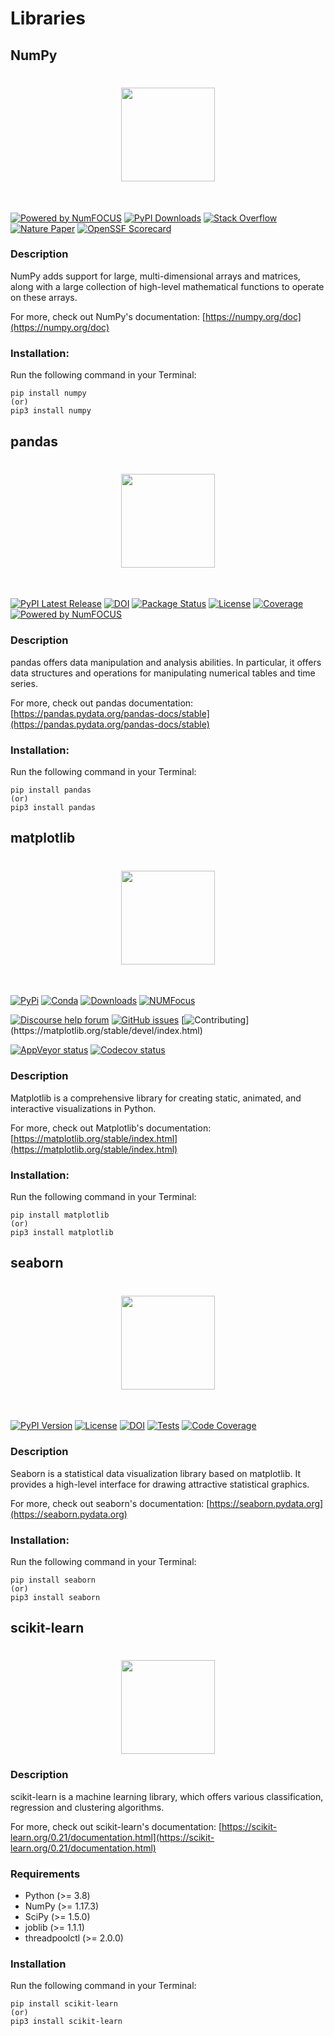 # Libraries

## NumPy
<h1 align="center">
<img src="https://raw.githubusercontent.com/numpy/numpy/main/branding/logo/primary/numpylogo.svg" width="150">
</h1><br>


[![Powered by NumFOCUS](https://img.shields.io/badge/powered%20by-NumFOCUS-orange.svg?style=flat&colorA=E1523D&colorB=007D8A)](
https://numfocus.org)
[![PyPI Downloads](https://img.shields.io/pypi/dm/numpy.svg?label=PyPI%20downloads)](
https://pypi.org/project/numpy/)
[![Stack Overflow](https://img.shields.io/badge/stackoverflow-Ask%20questions-blue.svg)](
https://stackoverflow.com/questions/tagged/numpy)
[![Nature Paper](https://img.shields.io/badge/DOI-10.1038%2Fs41586--020--2649--2-blue)](
https://doi.org/10.1038/s41586-020-2649-2)
[![OpenSSF Scorecard](https://api.securityscorecards.dev/projects/github.com/numpy/numpy/badge)](https://api.securityscorecards.dev/projects/github.com/numpy/numpy)

### Description
NumPy adds support for large, multi-dimensional arrays and matrices, along with a large collection of high-level mathematical functions to operate on these arrays.

For more, check out NumPy's documentation: [https://numpy.org/doc](https://numpy.org/doc)

### Installation:
Run the following command in your Terminal:
```
pip install numpy
(or)
pip3 install numpy
```

## pandas
<h1 align="center">
<img src="https://pandas.pydata.org/static/img/pandas.svg" width="150">
</h1><br>

[![PyPI Latest Release](https://img.shields.io/pypi/v/pandas.svg)](https://pypi.org/project/pandas/)
[![DOI](https://zenodo.org/badge/DOI/10.5281/zenodo.3509134.svg)](https://doi.org/10.5281/zenodo.3509134)
[![Package Status](https://img.shields.io/pypi/status/pandas.svg)](https://pypi.org/project/pandas/)
[![License](https://img.shields.io/pypi/l/pandas.svg)](https://github.com/pandas-dev/pandas/blob/main/LICENSE)
[![Coverage](https://codecov.io/github/pandas-dev/pandas/coverage.svg?branch=main)](https://codecov.io/gh/pandas-dev/pandas)
[![Powered by NumFOCUS](https://img.shields.io/badge/powered%20by-NumFOCUS-orange.svg?style=flat&colorA=E1523D&colorB=007D8A)](https://numfocus.org)

### Description
pandas offers data manipulation and analysis abilities. In particular, it offers data structures and operations for manipulating numerical tables and time series.

For more, check out pandas documentation: [https://pandas.pydata.org/pandas-docs/stable](https://pandas.pydata.org/pandas-docs/stable)

### Installation:
Run the following command in your Terminal:
```
pip install pandas
(or)
pip3 install pandas
```


## matplotlib
<h1 align="center">
<img src="https://matplotlib.org/_static/logo2.svg" width="150">
</h1><br>

[![PyPi](https://img.shields.io/pypi/v/matplotlib)](https://pypi.org/project/matplotlib/)
[![Conda](https://img.shields.io/conda/vn/conda-forge/matplotlib)](https://anaconda.org/conda-forge/matplotlib)
[![Downloads](https://img.shields.io/pypi/dm/matplotlib)](https://pypi.org/project/matplotlib)
[![NUMFocus](https://img.shields.io/badge/powered%20by-NumFOCUS-orange.svg?style=flat&colorA=E1523D&colorB=007D8A)](https://numfocus.org)

[![Discourse help forum](https://img.shields.io/badge/help_forum-discourse-blue.svg)](https://discourse.matplotlib.org)
[![GitHub issues](https://img.shields.io/badge/issue_tracking-github-blue.svg)](https://github.com/matplotlib/matplotlib/issues)
[![Contributing](https://img.shields.io/badge/PR-Welcome-%23FF8300.svg?)](https://matplotlib.org/stable/devel/index.html)

[![AppVeyor status](https://ci.appveyor.com/api/projects/status/github/matplotlib/matplotlib?branch=main&svg=true)](https://ci.appveyor.com/project/matplotlib/matplotlib)
[![Codecov status](https://codecov.io/github/matplotlib/matplotlib/badge.svg?branch=main&service=github)](https://app.codecov.io/gh/matplotlib/matplotlib)

### Description
Matplotlib is a comprehensive library for creating static, animated, and interactive visualizations in Python.

For more, check out Matplotlib's documentation: [https://matplotlib.org/stable/index.html](https://matplotlib.org/stable/index.html)

### Installation:
Run the following command in your Terminal:
```
pip install matplotlib
(or)
pip3 install matplotlib
```

## seaborn
<h1 align="center"><img src="https://raw.githubusercontent.com/mwaskom/seaborn/master/doc/_static/logo-wide-lightbg.svg" width="150"></h1><br>

[![PyPI Version](https://img.shields.io/pypi/v/seaborn.svg)](https://pypi.org/project/seaborn/)
[![License](https://img.shields.io/pypi/l/seaborn.svg)](https://github.com/mwaskom/seaborn/blob/master/LICENSE)
[![DOI](https://joss.theoj.org/papers/10.21105/joss.03021/status.svg)](https://doi.org/10.21105/joss.03021)
[![Tests](https://github.com/mwaskom/seaborn/workflows/CI/badge.svg)](https://github.com/mwaskom/seaborn/actions)
[![Code Coverage](https://codecov.io/gh/mwaskom/seaborn/branch/master/graph/badge.svg)](https://codecov.io/gh/mwaskom/seaborn)

### Description
Seaborn is a statistical data visualization library based on matplotlib. It provides a high-level interface for drawing attractive statistical graphics.

For more, check out seaborn's documentation: [https://seaborn.pydata.org](https://seaborn.pydata.org)
### Installation:
Run the following command in your Terminal:
```
pip install seaborn
(or)
pip3 install seaborn
```

## scikit-learn
<h1 align="center">
<img src="https://raw.githubusercontent.com/scikit-learn/scikit-learn/main/doc/logos/scikit-learn-logo.png" width="150">
</h1>

### Description
scikit-learn is a machine learning library, which offers various classification, regression and clustering algorithms.

For more, check out scikit-learn's documentation: [https://scikit-learn.org/0.21/documentation.html](https://scikit-learn.org/0.21/documentation.html)

### Requirements
- Python (>= 3.8)
- NumPy (>= 1.17.3)
- SciPy (>= 1.5.0)
- joblib (>= 1.1.1)
- threadpoolctl (>= 2.0.0)

### Installation
Run the following command in your Terminal:
```
pip install scikit-learn
(or)
pip3 install scikit-learn
```
